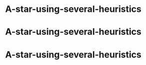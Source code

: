 # A-star-using-several-heuristics
# A-star-using-several-heuristics
# A-star-using-several-heuristics
